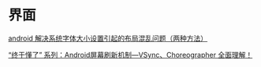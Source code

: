# 界面

[android 解决系统字体大小设置引起的布局混乱问题（两种方法）](https://blog.csdn.net/DaJian35/article/details/79793415)

[“终于懂了” 系列：Android屏幕刷新机制—VSync、Choreographer 全面理解！](https://juejin.cn/post/6863756420380196877#heading-23)